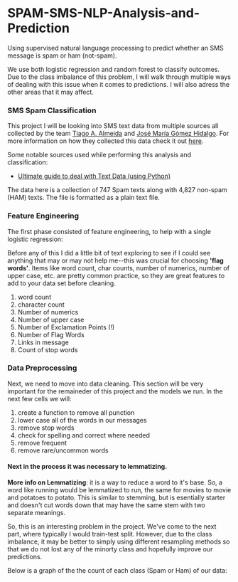 # SPAM-SMS-NLP-Analysis-and-Prediction
Using supervised natural language processing to predict whether an SMS message is spam or ham (not-spam).

We use both logistic regression and random forest to classify outcomes. Due to the class imbalance of this problem, I will walk through multiple ways of dealing with this issue when it comes to predictions. I will also adress the other areas that it may affect.

### SMS Spam Classification

This project I will be looking into SMS text data from multiple sources all collected by the team [Tiago A. Almeida](http://dcomp.sor.ufscar.br/talmeida/) and [José María Gómez Hidalgo](http://www.esp.uem.es/jmgomez). For more information on how they collected this data check it out [here](http://www.dt.fee.unicamp.br/~tiago/smsspamcollection/).

Some notable sources used while performing this analysis and classification: 
- [Ultimate guide to deal with Text Data (using Python)](https://www.analyticsvidhya.com/blog/2018/02/the-different-methods-deal-text-data-predictive-python/)

The data here is a collection of 747 Spam texts along with 4,827 non-spam (HAM) texts. The file is formatted as a plain text file.

### Feature Engineering
The first phase consisted of feature engineering, to help with a single logistic regression:

Before any of this I did a little bit of text exploring to see if I could see anything that may or may not help me--this was crucial for choosing __'flag words'__. Items like word count, char counts, number of numerics, number of upper case, etc. are pretty common practice, so they are great features to add to your data set before cleaning. 

1. word count
2. character count
3. Number of numerics
4. Number of upper case
5. Number of Exclamation Points (!)
6. Number of Flag Words
7. Links in message
8. Count of stop words

### Data Preprocessing

Next, we need to move into data cleaning. This section will be very important for the remaineder of this project and the models we run. In the next few cells we will:
1. create a function to remove all punction
2. lower case all of the words in our messages
3. remove stop words
4. check for spelling and correct where needed
5. remove frequent
6. remove rare/uncommon words

#### Next in the process it was necessary to lemmatizing. 
__More info on Lemmatizing__: it is a way to reduce a word to it's base. So, a word like running would be lemmatized to run, the same for movies to movie and potatoes to potato. This is similar to stemming, but is esentially starter and doesn't cut words down that may have the same stem with two separate meanings.

So, this is an interesting problem in the project. We've come to the next part, where typically I would train-test split. However, due to the class imbalance, it may be better to simply using different resampling methods so that we do not lost any of the minorty class and hopefully improve our predictions.

Below is a graph of the the count of each class (Spam or Ham) of our data:


